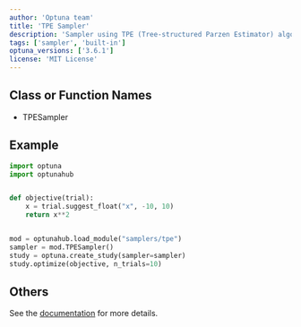 ```yaml
---
author: 'Optuna team'
title: 'TPE Sampler'
description: 'Sampler using TPE (Tree-structured Parzen Estimator) algorithm.'
tags: ['sampler', 'built-in']
optuna_versions: ['3.6.1']
license: 'MIT License'
---
```


## Class or Function Names
- TPESampler

## Example
```python
import optuna
import optunahub


def objective(trial):
    x = trial.suggest_float("x", -10, 10)
    return x**2


mod = optunahub.load_module("samplers/tpe")
sampler = mod.TPESampler()
study = optuna.create_study(sampler=sampler)
study.optimize(objective, n_trials=10)
```

## Others
See the [documentation](https://optuna.readthedocs.io/en/stable/reference/samplers/generated/optuna.samplers.TPESampler.html) for more details.

